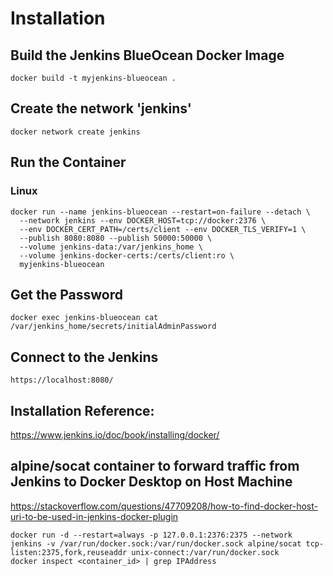 # Installation

## Build the Jenkins BlueOcean Docker Image

```
docker build -t myjenkins-blueocean .
```

## Create the network 'jenkins'

```
docker network create jenkins
```

## Run the Container

### Linux

```
docker run --name jenkins-blueocean --restart=on-failure --detach \
  --network jenkins --env DOCKER_HOST=tcp://docker:2376 \
  --env DOCKER_CERT_PATH=/certs/client --env DOCKER_TLS_VERIFY=1 \
  --publish 8080:8080 --publish 50000:50000 \
  --volume jenkins-data:/var/jenkins_home \
  --volume jenkins-docker-certs:/certs/client:ro \
  myjenkins-blueocean
```

## Get the Password

```
docker exec jenkins-blueocean cat /var/jenkins_home/secrets/initialAdminPassword
```

## Connect to the Jenkins

```
https://localhost:8080/
```

## Installation Reference:

https://www.jenkins.io/doc/book/installing/docker/

## alpine/socat container to forward traffic from Jenkins to Docker Desktop on Host Machine

https://stackoverflow.com/questions/47709208/how-to-find-docker-host-uri-to-be-used-in-jenkins-docker-plugin

```
docker run -d --restart=always -p 127.0.0.1:2376:2375 --network jenkins -v /var/run/docker.sock:/var/run/docker.sock alpine/socat tcp-listen:2375,fork,reuseaddr unix-connect:/var/run/docker.sock
docker inspect <container_id> | grep IPAddress
```

